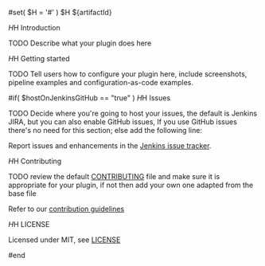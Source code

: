 #set( $H = '#' )
$H ${artifactId}

$H$H Introduction

TODO Describe what your plugin does here

$H$H Getting started

TODO Tell users how to configure your plugin here, include screenshots, pipeline examples and 
configuration-as-code examples.

#if( $hostOnJenkinsGitHub == "true" )
$H$H Issues

TODO Decide where you're going to host your issues, the default is Jenkins JIRA, but you can also enable GitHub issues,
If you use GitHub issues there's no need for this section; else add the following line:

Report issues and enhancements in the [Jenkins issue tracker](https://issues.jenkins.io/).

$H$H Contributing

TODO review the default [CONTRIBUTING](https://github.com/jenkinsci/.github/blob/master/CONTRIBUTING.md) file and make sure it is appropriate for your plugin, if not then add your own one adapted from the base file

Refer to our [contribution guidelines](https://github.com/jenkinsci/.github/blob/master/CONTRIBUTING.md)

$H$H LICENSE

Licensed under MIT, see [LICENSE](LICENSE.md)

#end

